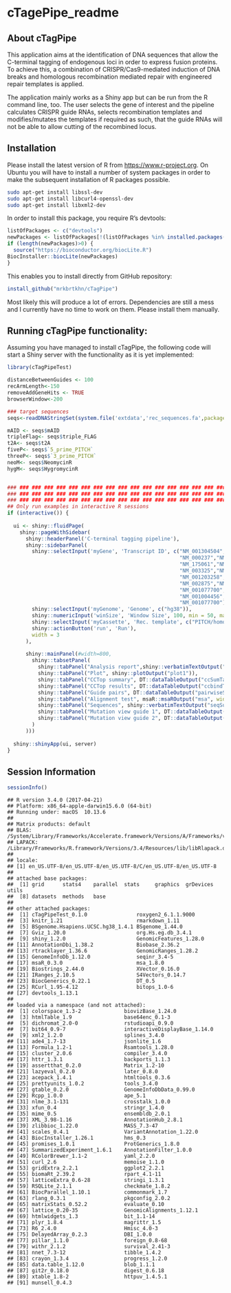 cTagePipe\_readme
================

## About cTagPipe

This application aims at the identification of DNA sequences that allow
the C-terminal tagging of endogenous loci in order to express fusion
proteins. To achieve this, a combination of CRISPR/Cas9-mediated
induction of DNA breaks and homologous recombination mediated repair
with engineered repair templates is applied.

The application mainly works as a Shiny app but can be run from the R
command line, too. The user selects the gene of interest and the
pipeline calculates CRISPR guide RNAs, selects recombination templates
and modifies/mutates the templates if required as such, that the guide
RNAs will not be able to allow cutting of the recombined locus.

## Installation

Please install the latest version of R from <https://www.r-project.org>.
On Ubuntu you will have to install a number of system packages in order
to make the subsequent installation of R packages possible.

``` sh
sudo apt-get install libssl-dev
sudo apt-get install libcurl4-openssl-dev
sudo apt-get install libxml2-dev
```

In order to install this package, you require R’s devtools:

``` r
listOfPackages <- c("devtools")
newPackages <- listOfPackages[!(listOfPackages %in% installed.packages()[,"Package"])]
if (length(newPackages)>0) {
  source("https://bioconductor.org/biocLite.R")
BiocInstaller::biocLite(newPackages)
}
```

This enables you to install directly from GitHub repository:

``` r
install_github("mrkbrtkhn/cTagPipe")
```

Most likely this will produce a lot of errors. Dependencies are still a
mess and I currently have no time to work on them. Please install them
manually.

## Running cTagPipe functionality:

Assuming you have managed to install cTagPipe, the following code will
start a Shiny server with the functionality as it is yet implemented:

``` r
library(cTagPipeTest)

distanceBetweenGuides <- 100
recArmLength<-150
removeAddGeneHits <- TRUE
browserWindow<-200

### target sequences
seqs<-readDNAStringSet(system.file('extdata','rec_sequences.fa',package='cTagPipeTest'))

mAID <- seqs$mAID
tripleFlag<- seqs$triple_FLAG
t2A<- seqs$t2A
fiveP<- seqs$`5_prime_PITCH`
threeP<- seqs$`3_prime_PITCH`
neoM<- seqs$NeomycinR
hygM<- seqs$HygromycinR


### ### ### ### ### ### ### ### ### ### ### ### ### ### ### ### ### ### ### ### ### ### ### ### ### ### ### ### ### ###
### ### ### ### ### ### ### ### ### ### ### ### ### ### ### ### ### ### ### ### ### ### ### ### ### ### ### ### ### ###
### ### ### ### ### ### ### ### ### ### ### ### ### ### ### ### ### ### ### ### ### ### ### ### ### ### ### ### ### ###
## Only run examples in interactive R sessions
if (interactive()) {
  
  ui <- shiny::fluidPage(
    shiny::pageWithSidebar(
      shiny::headerPanel('C-terminal tagging pipeline'),
      shiny::sidebarPanel(
        shiny::selectInput('myGene', 'Transcript ID', c("NM_001304504","NM_153252","NM_001273",
                                                        "NM_000237","NM_002106","NM_138635","NM_014660",
                                                        "NM_175061","NM_030665","NM_005650","NM_001141969",
                                                        "NM_003325","NM_003496","NM_014034","NM_020713",
                                                        "NM_001203258","NM_004689","NM_006565","NM_080618",
                                                        "NM_002875","NM_133487","NM_003883","NM_021975",
                                                        "NM_001077700","NM_052927","NM_012308","NM_000937",
                                                        "NM_001004456","NM_001278215",
                                                        "NM_001077700")),
        shiny::selectInput('myGenome', 'Genome', c("hg38")),
        shiny::numericInput('winSize', 'Window Size', 100, min = 50, max = 150),
        shiny::selectInput('myCassette', 'Rec. template', c("PITCH/homolgy_arm/AID/tripleFLAG/T2A/homolgy_arm/PITCH")),
        shiny::actionButton('run', 'Run'),
        width = 3
      ),
      
      shiny::mainPanel(#width=800,
        shiny::tabsetPanel(
          shiny::tabPanel("Analysis report",shiny::verbatimTextOutput("testout")),
          shiny::tabPanel("Plot", shiny::plotOutput("plot1")),
          shiny::tabPanel("CCTop summary", DT::dataTableOutput("ccSumTable", width = 800)),
          shiny::tabPanel("CCTop results", DT::dataTableOutput("ccbindTable", width = 800)),
          shiny::tabPanel("Guide pairs", DT::dataTableOutput("pairwiseSelections", width = 800)),
          shiny::tabPanel("Alignment test", msaR::msaROutput("msa", width="100%")),
          shiny::tabPanel("Sequences", shiny::verbatimTextOutput("seqSummary")),
          shiny::tabPanel("Mutation view guide 1", DT::dataTableOutput("mutView1", width = 1000)),
          shiny::tabPanel("Mutation view guide 2", DT::dataTableOutput("mutView2", width = 1000))
        )
      )))
  
  shiny::shinyApp(ui, server)
}
```

## Session Information

``` r
sessionInfo()
```

    ## R version 3.4.0 (2017-04-21)
    ## Platform: x86_64-apple-darwin15.6.0 (64-bit)
    ## Running under: macOS  10.13.6
    ## 
    ## Matrix products: default
    ## BLAS: /System/Library/Frameworks/Accelerate.framework/Versions/A/Frameworks/vecLib.framework/Versions/A/libBLAS.dylib
    ## LAPACK: /Library/Frameworks/R.framework/Versions/3.4/Resources/lib/libRlapack.dylib
    ## 
    ## locale:
    ## [1] en_US.UTF-8/en_US.UTF-8/en_US.UTF-8/C/en_US.UTF-8/en_US.UTF-8
    ## 
    ## attached base packages:
    ##  [1] grid      stats4    parallel  stats     graphics  grDevices utils    
    ##  [8] datasets  methods   base     
    ## 
    ## other attached packages:
    ##  [1] cTagPipeTest_0.1.0                roxygen2_6.1.1.9000              
    ##  [3] knitr_1.21                        rmarkdown_1.11                   
    ##  [5] BSgenome.Hsapiens.UCSC.hg38_1.4.1 BSgenome_1.44.0                  
    ##  [7] Gviz_1.20.0                       org.Hs.eg.db_3.4.1               
    ##  [9] shiny_1.2.0                       GenomicFeatures_1.28.0           
    ## [11] AnnotationDbi_1.38.2              Biobase_2.36.2                   
    ## [13] rtracklayer_1.36.6                GenomicRanges_1.28.2             
    ## [15] GenomeInfoDb_1.12.0               seqinr_3.4-5                     
    ## [17] msaR_0.3.0                        msa_1.8.0                        
    ## [19] Biostrings_2.44.0                 XVector_0.16.0                   
    ## [21] IRanges_2.10.5                    S4Vectors_0.14.7                 
    ## [23] BiocGenerics_0.22.1               DT_0.5                           
    ## [25] RCurl_1.95-4.12                   bitops_1.0-6                     
    ## [27] devtools_1.13.1                  
    ## 
    ## loaded via a namespace (and not attached):
    ##  [1] colorspace_1.3-2              biovizBase_1.24.0            
    ##  [3] htmlTable_1.9                 base64enc_0.1-3              
    ##  [5] dichromat_2.0-0               rstudioapi_0.9.0             
    ##  [7] bit64_0.9-7                   interactiveDisplayBase_1.14.0
    ##  [9] xml2_1.2.0                    splines_3.4.0                
    ## [11] ade4_1.7-13                   jsonlite_1.6                 
    ## [13] Formula_1.2-1                 Rsamtools_1.28.0             
    ## [15] cluster_2.0.6                 compiler_3.4.0               
    ## [17] httr_1.3.1                    backports_1.1.3              
    ## [19] assertthat_0.2.0              Matrix_1.2-10                
    ## [21] lazyeval_0.2.0                later_0.8.0                  
    ## [23] acepack_1.4.1                 htmltools_0.3.6              
    ## [25] prettyunits_1.0.2             tools_3.4.0                  
    ## [27] gtable_0.2.0                  GenomeInfoDbData_0.99.0      
    ## [29] Rcpp_1.0.0                    ape_5.1                      
    ## [31] nlme_3.1-131                  crosstalk_1.0.0              
    ## [33] xfun_0.4                      stringr_1.4.0                
    ## [35] mime_0.5                      ensembldb_2.0.1              
    ## [37] XML_3.98-1.16                 AnnotationHub_2.8.1          
    ## [39] zlibbioc_1.22.0               MASS_7.3-47                  
    ## [41] scales_0.4.1                  VariantAnnotation_1.22.0     
    ## [43] BiocInstaller_1.26.1          hms_0.3                      
    ## [45] promises_1.0.1                ProtGenerics_1.8.0           
    ## [47] SummarizedExperiment_1.6.1    AnnotationFilter_1.0.0       
    ## [49] RColorBrewer_1.1-2            yaml_2.2.0                   
    ## [51] curl_2.6                      memoise_1.1.0                
    ## [53] gridExtra_2.2.1               ggplot2_2.2.1                
    ## [55] biomaRt_2.39.2                rpart_4.1-11                 
    ## [57] latticeExtra_0.6-28           stringi_1.3.1                
    ## [59] RSQLite_2.1.1                 checkmate_1.8.2              
    ## [61] BiocParallel_1.10.1           commonmark_1.7               
    ## [63] rlang_0.3.1                   pkgconfig_2.0.2              
    ## [65] matrixStats_0.52.2            evaluate_0.10                
    ## [67] lattice_0.20-35               GenomicAlignments_1.12.1     
    ## [69] htmlwidgets_1.3               bit_1.1-14                   
    ## [71] plyr_1.8.4                    magrittr_1.5                 
    ## [73] R6_2.4.0                      Hmisc_4.0-3                  
    ## [75] DelayedArray_0.2.3            DBI_1.0.0                    
    ## [77] pillar_1.1.0                  foreign_0.8-68               
    ## [79] withr_2.1.2                   survival_2.41-3              
    ## [81] nnet_7.3-12                   tibble_1.4.2                 
    ## [83] crayon_1.3.4                  progress_1.2.0               
    ## [85] data.table_1.12.0             blob_1.1.1                   
    ## [87] git2r_0.18.0                  digest_0.6.18                
    ## [89] xtable_1.8-2                  httpuv_1.4.5.1               
    ## [91] munsell_0.4.3

<br><br> <br><br>
